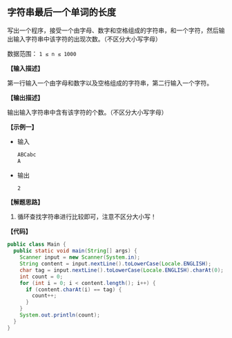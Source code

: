 
## 字符串最后一个单词的长度

写出一个程序，接受一个由字母、数字和空格组成的字符串，和一个字符，然后输出输入字符串中该字符的出现次数。（不区分大小写字母）

数据范围： `1 ≤ n ≤ 1000`

**【输入描述】**

第一行输入一个由字母和数字以及空格组成的字符串，第二行输入一个字符。

**【输出描述】**

输出输入字符串中含有该字符的个数。（不区分大小写字母）

**【示例一】**

- 输入

  ```bash
  ABCabc
  A
  ```

- 输出

  ```bash
  2
  ```

**【解题思路】**

1. 循环查找字符串进行比较即可，注意不区分大小写！

**【代码】**

```java
public class Main {
  public static void main(String[] args) {
    Scanner input = new Scanner(System.in);
    String content = input.nextLine().toLowerCase(Locale.ENGLISH);
    char tag = input.nextLine().toLowerCase(Locale.ENGLISH).charAt(0);
    int count = 0;
    for (int i = 0; i < content.length(); i++) {
      if (content.charAt(i) == tag) {
        count++;
      }
    }
    System.out.println(count);
  }
}
```